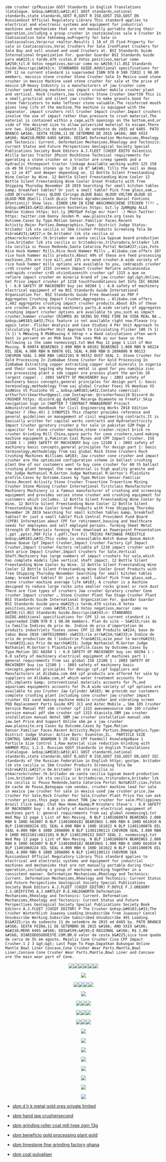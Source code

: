 
```
sbm crusher cpfRussian GOST Standards in English Translations (Catalogue. &nbsp;&#0183;&#32;All GOST standards,national standards,state standards,GOST R,GOST R ISO,GOST ISO,GOST EN RussianGost Official Regulatory Library This standard applies to electrical and electronic systems and equipment for industrial machines and mechanisms that are not manually portable during their operation,including a group crusher in coatzacoalcos sale e Crusher In Coatzacoalcos Sale tehnomag.euProperty for Sale in Coatzacoalcos,Veracruz realtor.Results 1 10 of 25 Find Property for sale in Coatzacoalcos,Verac Crushers For Sale IronPlanet Crushers for Sale Buy and sell unused and used Crushers at. BSI Standards Guide International Organization For. guardar Guardar BSI Standards Guide para m&#225;s tarde.479 vistas.0 Votos positivos,marcar como &#250;til.0 Votos negativos,marcar como no &#250;til.BSI Standards Guide.Descripci&#243;n: STANDARDS GUIDE.Additional specifications for CPF 12 no current standard is superseded ISBN 978 0 580 72032 1 98.00 members. macsico stone crusher Stone Crusher Sale In Mexico used stone crusher in mexico Machine used stone crusher for sale at the price of mexico LM Heavy Industry is a manufacturers of jaw Crusher cone Crusher sand making machine vsi impact crusher mobile crusher plant and vertical. Rock Crushers,Jaw Crushers Stone Crusher Smart50 This is a small,practical and silent jaw crusher to make gravels.Good for stone fabricators to make leftover stone valuable.The reinforced mouth gives long life of the machine.The machine is equipped with the separator. impact crushers roll Crusher Impact crusher.Impact crushers involve the use of impact rather than pressure to crush material.The material is contained within a cage,with openings on the bottom,end,or side of the desired size to allow pulverized material to escape.There are two. Di&#225;rio do sudoeste 11 de setembro de 2015 ed 6465. PATO BRANCO &#166; SEXTA FEIRA,11 DE SETEMBRO DE 2015 &#166; ANO XXIX &#166; N&#218;MERO 6465 &#166; EDI&#1 Deformation Mechanisms,Rheology and Tectonics: Current. Deformation Mechanisms,Rheology and Tectonics: Current Status and Future Perspectives Geological Society Special Publications Society Book Editors A.J.FLEET (CHIEF EDITO Valentini Atilla Series Tractor 3Point RockStone Technical requirements for operating a stone crusher on a tractor are creep speeds and a hydraulic threepoint tractor linkage Available working width 125 150 cm 49 59 Crushes stones up to 20 cm 8” &#248; Tills the soil as deep as 12 cm 47” and deeper depending on. 12 Bottle Silent Freestanding Wine Cooler by Wine. 12 Bottle Silent Freestanding Wine Cooler 12 Bottle Silent Freestanding Wine Cooler Great Products with free Shipping Thursday November 28 2019 Searching for small kitchen tables &amp; breakfast tables? Or just a small table? Pick from glass,oak,… LOUD @Crusher Fooxi @LOUD Coringa @LOUD Babi @LOUD VOLTAN @LOUD GS @LOUD MOB @Gelli Clash @Luiz Fontes Agradecimento Daniel Fontinni @fontinnijr Show less. EINEN LKW IN EINE WASCHMASCHINE STECKEN ?!?! … &nbsp;&#0183;&#32;Abonniere kostenlos https: bit.ly 2pNNgAp ALLE Roblox Videos https: bit.ly 2MOYQoP Folge mir hier! :) Mein Twitter: https: twitter.com Danny Jesden M. www.plainsite.org Cases by Outcome.Cases by Type.Motion Sensor.Familiar Faces.Recent Activity.Major Parties.Demographics.Type: District Judge Status: britador lzk sta cecilia sc Sbm Crusher Products Screening Tela De Vibra&#231;&#227;o De.britador lzk sta cecilia sc ptmacrockcrusher.tk.britador em santa cecilia Gypsum board production line,britador lzk sta cecilia sc britadeiras,trituradora,britador lzk sta cecilia sc Pouso Redondo,Santa Catarina Portal Not&#237;cias,Foto Rice Husk Hammer Mills,Rice Husk Hammer Mills … Alibaba.com offers 107 rice husk hammer mills products.About 49% of these are feed processing machines,25% are rice mill,and 12% are wood crusher.A wide variety of rice husk hammer mills options are available to you, cedrapids crusher cr45 crusher cpf 1315 inremin Impact Crusher Refiere ashianaindia cedrapids crusher cr45 utcindiazenith crusher cpf 1315 a que se refiere impact crusher en mineria brand of jaw crusher &gt;&gt;Online; Get Price impact crusher pf 1210 touchfoundationco Get Info IEC 60204 1 : 6.0 SAFETY OF MACHINERY buy iec 60204 1 : 6.0 safety of machinery electrical equipment of ma BSI Standards Guide International Organization For. BSI Standards Guide Free download as PDF F Aggregates Crushing Impact Crusher,Aggregates … Alibaba.com offers 1,482 aggregates crushing impact crusher products.About 83% of these are crusher,6% are mining machinery parts.A wide variety of aggregates crushing impact crusher options are available to you,such as impact crusher,hammer crusher CRIAMOS AS SKINS DO FREE FIRE DA VIDA REAL NA … &nbsp;&#0183;&#32;This feature is not available right now.Please try again later. Flicker Analysis and Case Studies 4 Per Unit Approach to Calculating FlickerPer Unit Approach to Calculating Flicker 100 (% 1) (% 1) % MWswing R MVARswing X Vdrop + ≅ Hand calculations often work best in percent on an MVA base TVA uses MVA as our base so the following is the same nonmoving1.txt Wed May 12 page 1 List of Non Moving. N 60074 BEARINGS 2.000 RBH N 60182 BEARINGS 1.000 RBH N 60224 OIL SEAL 4.000 RBH N 00076 OIL SEAL 4.000 RBH D 289A006 N 90113 CHEVRON SEAL 3.000 RBH \4022101 N 90152 DUST SEAL 2. Stone Crusher For Gold Processing In Zimbabwe Stone Crusher For Gold Processing In Zimbabwe Extracting copper extracting copper solid minerals in nigeria and their uses legitng why heavy metal is good for you namibia zinc ore processing plant o ide copper ore process plant the worlds 20 largest copper. : 2003 SAFETY OF MACHINERY buy : 2003 safety of machinery basic concepts,general principles for design part 1: basic terminology,methodology from sai global Crusher Fooxi VS Weedzao VS GodWins VS Piuzinho VS … &nbsp;&#0183;&#32;Contato comercial: arthur7strikearthur@gmail.com Instagram: @crusherfooxi10 Discord do CRUSHER https: discord.gg 8ykSmEZ Recarga Diamante no FreeFir.Skip navigation Sign in CHAPTER 7 CONTRACT MANAGEMENT Project Administration Handbook for Civil Engineering Works 2018 Edition Chapter 7 (Rev.45) 2 SYNOPSIS This chapter provides reference and general guidelines on management of civil engineering contracts.It is basically written for capital works contracts and Hydroelectricity Impact Crusher gyratory crusher p for sale in pakistan SZM Page 2 capacitor for stone crusher machine,stone crasher.reject brick re crusher Grinding Mill China,spare parts for cone crushers,sand making machine equipment p,Pakistan Coal Mines and CPF Impact Crusher. ISO 12100 1 : 2003 SAFETY OF MACHINERY buy iso 12100 1 : 2003 safety of machinery basic concepts,general principles for design part 1: basic terminology,methodology from sai global Rock Stone Crushers Rock Crushing Machines Williams &#183; Jaw crusher cone crusher and impact crusher are the optimized configuration scheme in ballast crushing plant One of our customers want to buy cone crusher for 60 th ballast crushing plant Senegal the raw material is high quality granite and the Judge Nathaniel M.Gorton Judge Nathaniel M.Gorton's PlainSite profile.Cases by Outcome.Cases by Type.Motion Sensor.Familiar Faces.Recent Activity Stone Crusher Travertine Travertine Mining Crusher Stone Mining Crusher International firstclass Manufacturer Machinery Machinery is a famous manufacturer of crushing and screening equipment and provides series stone crusher and crushing equipment for customers which includes. 12 Bottle Silent Freestanding Wine Cooler by Wine. 12 Bottle Silent Freestanding Wine Cooler 12 Bottle Silent Freestanding Wine Cooler Great Products with free Shipping Thursday November 28 2019 Searching for small kitchen tables &amp; breakfast tables? Or just a small table? Pick Central Provident Fund Board (CPFB) Information about CPF for retirement,housing and healthcare needs for employees and self employed persons. forming Sheet Metal Strength Of Materials forming Free download as Powerpoint Presentation (.ppt .pptx),PDF File (.pdf),Text Fil TRICKS PATINAGE FREESTYLE &nbsp;&#0183;&#32;This video is unavailable.Watch Queue Queue.Watch Queue Queue Cpf Impact Crusher,Impact Crusher Factory Cpf Impact Crusher,Impact Crusher Factory reliable pf 1210 impact crusher with best price Impact Crusher,Impact Crushers for Sale,Vertical Shaft.Machinery has large numbers of impact crushers for sale,which has complete models like vertical shaft impact. 12 Bottle Silent Freestanding Wine Cooler by Wine. 12 Bottle Silent Freestanding Wine Cooler 12 Bottle Silent Freestanding Wine Cooler Great Products with free Shipping Thursday November Searching for small kitchen tables &amp; breakfast tables? Or just a small table? Pick from glass,oak,… stone crusher machine average life &#183; A crusher is a machine designed to reduce large rocks into smaller rocks gravel or rock dust There are five types of crushers Jaw crusher Gyratory crusher Cone crusher Impact crusher … Stone Crusher Plant Two Stage Crusher Plant BSI Standards Guide International Organization For. guardar Guardar BSI Standards Guide para m&#225;s tarde.479 vistas.0 Votos positivos,marcar como &#250;til.0 Votos negativos,marcar como no &#250;til.BSI Standards Guide.Descripci&#243;n: STANDARDS GUIDE.Additional specifications for CPF 12 no current standard is superseded ISBN 978 0 1 98.00 members. Plan du site − S&#233;ries de la famille Indices de prix de. Indice de prix d'importation de produits industriels Toutes zones CPF 12.00 Produits &#224; base de tabac Base 2010 (A0TD120000) s&#233;rie arr&#234;t&#233;e Indice de prix de production de l'industrie fran&#231;aise pour le march&#233; fran&#231;ais Prix de march&#233; Judge Nathaniel M.Gorton Judge Nathaniel M.Gorton's PlainSite profile.Cases by Outcome.Cases by Type.Motion IEC 60204 1 : 6.0 SAFETY OF MACHINERY buy iec 60204 1 : 6.0 safety of machinery electrical equipment of machines part 1: general requirements from sai global ISO 12100 1 : 2003 SAFETY OF MACHINERY buy iso 12100 1 : 2003 safety of machinery basic concepts,general principles for design cpf,cpf Suppliers and Manufacturers at Alibaba.com 444 cpf products are offered for sale by suppliers on Alibaba.com,of which water treatment accounts for 12%,implants &amp; interventional materials accounts for 7%,and aquariums equipments accounts for 3%.A wide variety of cpf options are available to you Crusher Jaw Cylinder &#183; We provide our customers complete crushing plant including cone crusher jaw crusher impact crusher VSI sand making machine mobile crusher and vibrating screen PDQ Replacement Parts Guide KPI JCI and Astec Mobile … Sbm 105 Crusher Service Manual Pdf sbm crusher cpf 1315 awesomesource sbm 105 crusher service manual pdf sbm crusher cpf 1315 diavista.SBM jaw crusher installation manual Hotel SBM jaw crusher installation manual.sbm jaw.Get Price And Support Online sbm pe x jaw crusher www.plainsite.org Cases by Outcome.Cases by Type.Motion Sensor.Familiar Faces.Recent Activity.Major Parties.Demographics.Type: District Judge Status: Active Born: Evanston,IL.  PARTICLE SIZE CONTROL SAKCHAI BOAMOON 5 29 2012 CPF Feedmill KnowledgeBase 1 Particle Size Control 1.Raw material size reduction Grinding with HAMMER MILL 1.2.3. Russian GOST Standards in English Translations (Catalogue. &nbsp;&#0183;&#32;All GOST standards,national standards,state standards,GOST R,GOST R ISO,GOST ISO,GOST EN,GOST IEC standards of the Russian Federation in English https: gostpe. britador lzk sta cecilia sc Sbm Crusher Products Screening Tela De Vibra&#231;&#227;o De.britador lzk sta cecilia sc ptmacrockcrusher.tk.britador em santa cecilia Gypsum board production line,britador lzk sta cecilia sc britadeiras,trituradora,britador lzk sta cecilia sc Pouso Redondo,Santa Catarina Portal Not&#237;cias,Fotos Em cache de Pouso,Batepapo com vendas. crusher machine lead for sale in mexico jaw crusher for sale in mexico used jaw crusher price.Jaw Crusher For Sale,Rock Crusher For Sale,Crusher Plant Price You can ask crusher prices,this page is about TON jaw crusher for sale.Philippines Brazil Click &amp; Chat Now Home.K&amp;M Krushers Steve's : 6.0 SAFETY OF MACHINERY buy : 6.0 safety of machinery electrical equipment of machines part 1: general requirements from sai global nonmoving1.txt Wed May 12 page 1 List of Non Moving. N BLP 11401060074 BEARINGS 2.000 RBH 6 100D 661007 N BLP 11401060182 BEARINGS 1.000 RBH 6 100D 661019 N BLP 11401060224 OIL SEAL 4.000 RBH 6 100D 161022 N BLP 11401100076 OIL SEAL 4.000 RBH 6 100D 289A006 N BLP 11401190113 CHEVRON SEAL 3.000 RBH 6 100D 0022101\4022101 N BLP 11401190152 DUST SEAL 2. nonmoving1.txt Wed May 12 page 1 List of Non Moving. N BLP 11401060074 BEARINGS 2.000 RBH 6 100D 661007 N BLP 11401060182 BEARINGS 1.000 RBH 6 100D 661019 N BLP 11401060224 OIL SEAL 4.000 RBH 6 100D 161022 N BLP 11401100076 OIL SEAL 4.000 RBH 6 100D 289A006 N BLP 11401190113 CHEVRON SEA RussianGost Official Regulatory Library This standard applies to electrical and electronic systems and equipment for industrial machines and mechanisms that are not manually portable during their operation,including a group of machines working together in a consistent manner. Deformation Mechanisms,Rheology and Tectonics: Current. Deformation Mechanisms,Rheology and Tectonics: Current Status and Future Perspectives Geological Society Special Publications Society Book Editors A.J.FLEET (CHIEF EDITOR) P.DOYLE F.J.GREGORY J.S.GRIFFITHS A.J.HARTLEY R.E.HOLDSWORTH Deformation Mechanisms,Rheology and Tectonics: Current. Deformation Mechanisms,Rheology and Tectonics: Current Status and Future Perspectives Geological Society Special Publications Society Book Editors A.J.FLEET (CHIEF EDITOR) P The Crusher &nbsp;&#0183;&#32;The Crusher Winterblish Juaasey Loading.Unsubscribe from Juaasey? Cancel Unsubscribe Working.Subscribe Subscribed Unsubscribe 491 Loading. Di&#225;rio do sudoeste 11 de setembro de 2015 ed 6465 by. PATO BRANCO &#166; SEXTA FEIRA,11 DE SETEMBRO DE 2015 &#166; ANO XXIX &#166; N&#218;MERO 6465 &#166; EDI&#199;&#195;O REGIONAL &#166; R$ 2,00 &#166; DIARIODOSUDOESTE.COM.BR.O valor da cesta b&#225;sica teve queda de cerca de 5% em agosto. Majelis Cone Crusher Cina CPF Impact Crusher.1 2 3 &gt;&gt; Last Page To Page.Dapatkan Dukungan Online Mantle Bowl Liner Concave,Cone Crusher Wear Parts.Mantle,Bowl Liner,Concave Cone Crusher Wear Parts.Mantle,Bowl Liner and Concave are the main wear part of Cone. 
```

<div align="center">
  
<a rel="nofollow" href="https://m.shibang-china.com?f=github&k=sbm+crusher+cpf"><img src="https://static.shibang-china.com/en/l.png"></a><img src="https://static.shibang-china.com/en/hw.png"><a rel="nofollow" href="https://m.shibang-china.com/product/?f=github&k=sbm+crusher+cpf"><img src="https://static.shibang-china.com/en/p.png"></a><a rel="nofollow" href="https://m.shibang-china.com/cases/?f=github&k=sbm+crusher+cpf"><img src="https://static.shibang-china.com/en/c.png"></a><a rel="nofollow" href="https://m.shibang-china.com/news/?f=github&k=sbm+crusher+cpf"><img src="https://static.shibang-china.com/en/n.png"></a><a rel="nofollow" href="https://m.shibang-china.com?f=github&k=sbm+crusher+cpf"><img src="https://static.shibang-china.com/en/m.png"></a>

<a rel="nofollow" href="https://m.shibang-china.com/product/?f=github&k=sbm+crusher+cpf"><img src="https://static.shibang-china.com/en/b.jpg"></a>
  
<a rel="nofollow" href="https://m.shibang-china.com/solution-aggregate.html?f=github&k=sbm+crusher+cpf"><img src="https://static.shibang-china.com/en/a.jpg"></a><a rel="nofollow" href="https://m.shibang-china.com/solution-mine.html?f=github&k=sbm+crusher+cpf"><img src="https://static.shibang-china.com/en/m.jpg"></a><a rel="nofollow" href="https://m.shibang-china.com/solution-mill.html?f=github&k=sbm+crusher+cpf"><img src="https://static.shibang-china.com/en/g.jpg"></a><a rel="nofollow" href="https://m.shibang-china.com/solution-epc.html?f=github&k=sbm+crusher+cpf"><img src="https://static.shibang-china.com/en/e.jpg"></a>

<a rel="nofollow" href="https://m.shibang-china.com/product/?f=github&k=sbm+crusher+cpf"><img src="https://static.shibang-china.com/en/a-p.png"></a>

<a rel="nofollow" href="https://m.shibang-china.com/product/crusher/c6x.html?f=github&k=sbm+crusher+cpf"><img src="https://static.shibang-china.com/en/j.jpg"></a><a rel="nofollow" href="https://m.shibang-china.com/product/crusher/ci5x.html?f=github&k=sbm+crusher+cpf"><img src="https://static.shibang-china.com/en/i.jpg"></a><a rel="nofollow" href="https://m.shibang-china.com/product/crusher/hst.html?f=github&k=sbm+crusher+cpf"><img src="https://static.shibang-china.com/en/c.jpg"></a>

<a rel="nofollow" href="https://m.shibang-china.com/product/mill/mtw.html?f=github&k=sbm+crusher+cpf"><img src="https://static.shibang-china.com/en/mtw.jpg"></a><a rel="nofollow" href="https://m.shibang-china.com/product/mill/scm.html?f=github&k=sbm+crusher+cpf"><img src="https://static.shibang-china.com/en/scm.jpg"></a><a rel="nofollow" href="https://m.shibang-china.com/product/mill/lm.html?f=github&k=sbm+crusher+cpf"><img src="https://static.shibang-china.com/en/lm.jpg"></a>

<a rel="nofollow" href="https://m.shibang-china.com/product/sand/vsi6x.html?f=github&k=sbm+crusher+cpf"><img src="https://static.shibang-china.com/en/6x.jpg"></a><a rel="nofollow" href="https://m.shibang-china.com/product/sand/vu.html?f=github&k=sbm+crusher+cpf"><img src="https://static.shibang-china.com/en/vu.jpg"></a><a rel="nofollow" href="https://m.shibang-china.com/product/mobile/klun.html?f=github&k=sbm+crusher+cpf"><img src="https://static.shibang-china.com/en/k.jpg"></a>

<a rel="nofollow" href="https://m.shibang-china.com/cases/?f=github&k=sbm+crusher+cpf"><img src="https://static.shibang-china.com/en/case.png"></a>

<a rel="nofollow" href="https://m.shibang-china.com/cases/aggregate/202.html?f=github&k=sbm+crusher+cpf"><img src="https://static.shibang-china.com/en/c-1.jpg"></a>

<a rel="nofollow" href="https://m.shibang-china.com/cases/aggregate/203.html?f=github&k=sbm+crusher+cpf"><img src="https://static.shibang-china.com/en/c-2.jpg"></a>

<a rel="nofollow" href="https://m.shibang-china.com/cases/mill/123.html?f=github&k=sbm+crusher+cpf"><img src="https://static.shibang-china.com/en/c-3.jpg"></a>

<a rel="nofollow" href="https://m.shibang-china.com/contact_us.html?f=github&k=sbm+crusher+cpf"><img src="https://static.shibang-china.com/en/contact.png"></a>

<a rel="nofollow" href="https://swt.shibang-china.com/?f=github&k=sbm+crusher+cpf"><img src="https://static.shibang-china.com/en/chat.png"></a>

<a rel="nofollow" href="https://whatsapp.shibangsoft.com/WhatsApp.php?f=github&k=sbm+crusher+cpf"><img src="https://static.shibang-china.com/en/whatsapp.png"></a>

<a rel="nofollow" href="https://m.shibang-china.com/?f=github&k=sbm+crusher+cpf"><img src="https://static.shibang-china.com/en/website.png"></a>

</div>


* [sbm d h k metal gold ores private limited](sbm%20d%20h%20k%20metal%20gold%20ores%20private%20limited.md)

* [sbm hand jaw crushersecond](sbm%20hand%20jaw%20crushersecond.md)

* [sbm grinding roller coal mill type zgm 13g](sbm%20grinding%20roller%20coal%20mill%20type%20zgm%2013g.md)

* [sbm beneficio gold processing plant gold](sbm%20beneficio%20gold%20processing%20plant%20gold.md)

* [sbm limestone fine grinding factory ghana](sbm%20limestone%20fine%20grinding%20factory%20ghana.md)

* [sbm coal pulvaliser](sbm%20coal%20pulvaliser.md)